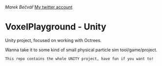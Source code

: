 *Marek Bečvář*
[My twitter account](https://twitter.com/MaBecvar "Twitter Account")

# VoxelPlayground - Unity

Unity project, focused on working with Octrees.

Wanna take it to some kind of small physical particle sim tool/game/project.

`This repo contains the whole UNITY project, have fun if you want to!`
